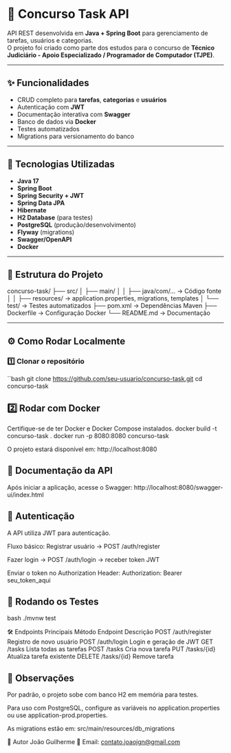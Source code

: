 # 📌 Concurso Task API

API REST desenvolvida em **Java + Spring Boot** para gerenciamento de tarefas, usuários e categorias.  
O projeto foi criado como parte dos estudos para o concurso de **Técnico Judiciário - Apoio Especializado / Programador de Computador (TJPE)**.

---

## ✨ Funcionalidades

- CRUD completo para **tarefas**, **categorias** e **usuários**
- Autenticação com **JWT**
- Documentação interativa com **Swagger**
- Banco de dados via **Docker**
- Testes automatizados
- Migrations para versionamento do banco

---

## 🚀 Tecnologias Utilizadas

- **Java 17**
- **Spring Boot**
- **Spring Security + JWT**
- **Spring Data JPA**
- **Hibernate**
- **H2 Database** (para testes)
- **PostgreSQL** (produção/desenvolvimento)
- **Flyway** (migrations)
- **Swagger/OpenAPI**
- **Docker**

---

## 📂 Estrutura do Projeto

concurso-task/
├── src/
│ ├── main/
│ │ ├── java/com/... → Código fonte
│ │ ├── resources/ → application.properties, migrations, templates
│ └── test/ → Testes automatizados
├── pom.xml → Dependências Maven
├── Dockerfile → Configuração Docker
└── README.md → Documentação

---

## ⚙️ Como Rodar Localmente

### 1️⃣ Clonar o repositório
``bash
git clone https://github.com/seu-usuario/concurso-task.git
cd concurso-task

## 2️⃣ Rodar com Docker
Certifique-se de ter Docker e Docker Compose instalados.
docker build -t concurso-task .
docker run -p 8080:8080 concurso-task


O projeto estará disponível em:
http://localhost:8080

## 📖 Documentação da API
Após iniciar a aplicação, acesse o Swagger:
http://localhost:8080/swagger-ui/index.html

## 🔑 Autenticação
A API utiliza JWT para autenticação.

Fluxo básico:
Registrar usuário → POST /auth/register

Fazer login → POST /auth/login → receber token JWT

Enviar o token no Authorization Header:
Authorization: Bearer seu_token_aqui

## 🧪 Rodando os Testes
bash
./mvnw test

🛠 Endpoints Principais
Método	Endpoint	Descrição
POST	/auth/register	Registro de novo usuário
POST	/auth/login	Login e geração de JWT
GET	/tasks	Lista todas as tarefas
POST	/tasks	Cria nova tarefa
PUT	/tasks/{id}	Atualiza tarefa existente
DELETE	/tasks/{id}	Remove tarefa

## 📌 Observações
Por padrão, o projeto sobe com banco H2 em memória para testes.

Para uso com PostgreSQL, configure as variáveis no application.properties ou use application-prod.properties.

As migrations estão em:
src/main/resources/db_migrations


👤 Autor
João Guilherme
📧 Email: contato.joaojgn@gmail.com
